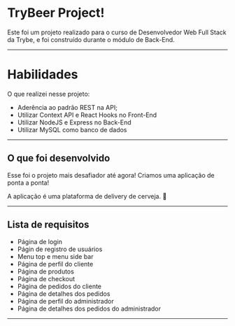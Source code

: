# TryBeer Project!

Este foi um projeto realizado para o curso de Desenvolvedor Web Full Stack da Trybe, e foi construído durante o módulo de Back-End.

---

# Habilidades

O que realizei nesse projeto:

- Aderência ao padrão REST na API;
- Utilizar Context API e React Hooks no Front-End
- Utilizar NodeJS e Express no Back-End
- Utilizar MySQL como banco de dados

---

## O que foi desenvolvido

Esse foi o projeto mais desafiador até agora! Criamos uma aplicação de ponta a ponta!

A aplicação é uma plataforma de delivery de cerveja. 🍻

---

## Lista de requisitos

- Página de login
- Págin de registro de usuários
- Menu top e menu side bar
- Página de perfil do cliente
- Página de produtos
- Página de checkout
- Página de pedidos do cliente
- Página de detalhes dos pedidos
- Página de perfil do administrador
- Página de detalhes dos pedidos do administrador

---
